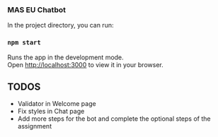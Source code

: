 ### MAS EU Chatbot

In the project directory, you can run:

### `npm start`

Runs the app in the development mode.\
Open [http://localhost:3000](http://localhost:3000) to view it in your browser.

## TODOS
* Validator in Welcome page
* Fix styles in Chat page
* Add more steps for the bot and complete the optional steps of the assignment
